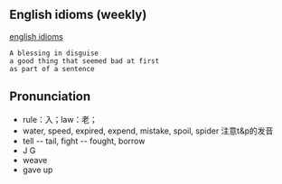 
## English idioms (weekly)
[english idioms]([https://www.ef.edu/english-resources/english-idioms/](https://www.ef.edu/english-resources/english-idioms/))

```
A blessing in disguise
a good thing that seemed bad at first
as part of a sentence
```

## Pronunciation

- rule：入；law：老；
- water, speed, expired, expend, mistake, spoil, spider 注意t&p的发音
- tell -- tail, fight -- fought, borrow
- J G
- weave
- gave up


<!--stackedit_data:
eyJoaXN0b3J5IjpbMjAyMjMxODQ1Myw3MzA5OTgxMTZdfQ==
-->
